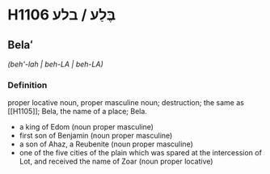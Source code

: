 # H1106 בֶּלַע / בלע

## Belaʻ

_(beh'-lah | beh-LA | beh-LA)_

### Definition

proper locative noun, proper masculine noun; destruction; the same as [[H1105]]; Bela, the name of a place; Bela.

- a king of Edom (noun proper masculine)
- first son of Benjamin (noun proper masculine)
- a son of Ahaz, a Reubenite (noun proper masculine)
- one of the five cities of the plain which was spared at the intercession of Lot, and received the name of Zoar (noun proper locative)
